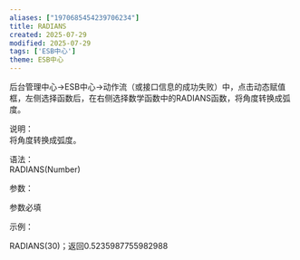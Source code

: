 ```yaml
---
aliases: ["1970685454239706234"]
title: RADIANS
created: 2025-07-29
modified: 2025-07-29
tags: ['ESB中心']
theme: ESB中心
---
```


后台管理中心->ESB中心->动作流（或接口信息的成功失败）中，点击动态赋值框，左侧选择函数后，在右侧选择数学函数中的RADIANS函数，将角度转换成弧度。

说明：  
将角度转换成弧度。

语法：  
RADIANS(Number)  

参数：

参数必填

示例：

RADIANS(30)；返回0.5235987755982988